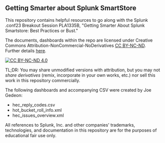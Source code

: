 ## Getting Smarter about Splunk SmartStore

This repository contains helpful resources to go along with the Splunk .conf23 Breakout Session PLA1335B, "Getting Smarter About Splunk Smartstore: Best Practices or Bust."

The documents, dashboards within the repo are licensed under Creative Commons Attribution-NonCommercial-NoDerivatives [CC BY-NC-ND](https://github.com/redvelociraptor/gettingsmarter/blob/main/LICENSE.md). Further details [here](https://creativecommons.org/licenses/by-nc-nd/4.0/).

[![CC BY-NC-ND 4.0][cc-by-nc-nd-image]][cc-by-nc-nd]


TL;DR: You may share unmodified versions with attribution, but you may not *share derivatives* (remix, incorporate in your own works, etc.) nor sell this work in this repository commercially.

The following dashboards and accompanying CSV were created by Joe Gedeon:

 * hec_reply_codes.csv
 * hot_bucket_roll_info.xml
 * hec_issues_overview.xml

All references to Splunk, Inc. and other companies' trademarks, technologies, and documentation in this repository are for the purposes of educational fair use only.

[cc-by-nc-nd]: http://creativecommons.org/licenses/by-nc-nd/4.0/
[cc-by-nc-nd-image]: https://i.creativecommons.org/l/by-nc-nd/4.0/88x31.png
[cc-by-nc-nd-shield]: https://img.shields.io/badge/License-CC%20BY--NC--ND%204.0-lightgrey.svg
